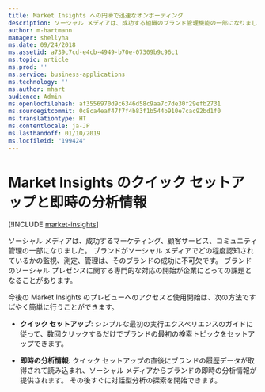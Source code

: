 ```yaml
---
title: Market Insights への円滑で迅速なオンボーディング
description: ソーシャル メディアは、成功する組織のブランド管理機能の一部になりました。
author: m-hartmann
manager: shellyha
ms.date: 09/24/2018
ms.assetid: a739c7cd-e4cb-4949-b70e-07309b9c96c1
ms.topic: article
ms.prod: ''
ms.service: business-applications
ms.technology: ''
ms.author: mhart
audience: Admin
ms.openlocfilehash: af3556970d9c6346d58c9aa7c7de30f29efb2731
ms.sourcegitcommit: 0c8ca4eaf47f7f4b83f1b544b910e7cac92bd1f0
ms.translationtype: HT
ms.contentlocale: ja-JP
ms.lasthandoff: 01/10/2019
ms.locfileid: "199424"
---
```

#  <a name="quick-setup-and-instant-insights-in-market-insights"></a>Market Insights のクイック セットアップと即時の分析情報

[!INCLUDE [market-insights](../includes/market-insights.md)]

ソーシャル メディアは、成功するマーケティング、顧客サービス、コミュニティ管理の一部になりました。 ブランドがソーシャル メディアでどの程度認知されているかの監視、測定、管理は、そのブランドの成功に不可欠です。 ブランドのソーシャル プレゼンスに関する専門的な対応の開始が企業にとっての課題となることがあります。 

今後の Market Insights のプレビューへのアクセスと使用開始は、次の方法ですばやく簡単に行うことができます。

-   **クイック セットアップ**: シンプルな最初の実行エクスペリエンスのガイドに従って、数回クリックするだけでブランドの最初の検索トピックをセットアップできます。

-   **即時の分析情報**: クイック セットアップの直後にブランドの履歴データが取得されて読み込まれ、ソーシャル メディアからブランドの即時の分析情報が提供されます。 その後すぐに対話型分析の探索を開始できます。

<!-- Picture 3 -->

